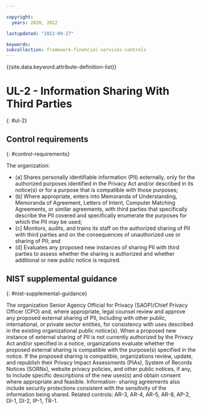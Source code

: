 ```yaml
---

copyright:
  years: 2020, 2022

lastupdated: "2022-09-27"

keywords: 
subcollection: framework-financial-services-controls
---
```


{{site.data.keyword.attribute-definition-list}}

         
# UL-2 - Information Sharing With Third Parties
{: #ul-2}

## Control requirements
{: #control-requirements}

The organization:

- (a\] Shares personally identifiable information (PII) externally, only for the authorized purposes identified in the Privacy Act and/or described in its notice(s) or for a purpose that is compatible with those purposes;
- (b\] Where appropriate, enters into Memoranda of Understanding, Memoranda of Agreement, Letters of Intent, Computer Matching Agreements, or similar agreements, with third parties that specifically describe the PII covered and specifically enumerate the purposes for which the PII may be used;
- (c\] Monitors, audits, and trains its staff on the authorized sharing of PII with third parties and on the consequences of unauthorized use or sharing of PII; and
- (d\] Evaluates any proposed new instances of sharing PII with third parties to assess whether the sharing is authorized and whether additional or new public notice is required.

## NIST supplemental guidance
{: #nist-supplemental-guidance}

The organization Senior Agency Official for Privacy (SAOP)/Chief Privacy Officer (CPO) and, where appropriate, legal counsel review and approve any proposed external sharing of PII, including with other public, international, or private sector entities, for consistency with uses described in the existing organizational public notice(s). When a proposed new instance of external sharing of PII is not currently authorized by the Privacy Act and/or specified in a notice, organizations evaluate whether the proposed external sharing is compatible with the purpose(s) specified in the notice. If the proposed sharing is compatible, organizations review, update, and republish their Privacy Impact Assessments (PIAs), System of Records Notices (SORNs), website privacy policies, and other public notices, if any, to include specific descriptions of the new uses(s) and obtain consent where appropriate and feasible. Information- sharing agreements also include security protections consistent with the sensitivity of the information being shared. Related controls: AR-3, AR-4, AR-5, AR-8, AP-2, DI-1, DI-2, IP-1, TR-1.



